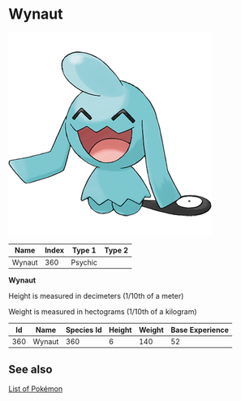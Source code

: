 # Wynaut


![Wynaut](images/360.png)

| **Name** | **Index** | **Type 1** | **Type 2** |
|----|----|----|----|
| Wynaut | 360 | Psychic  |  |

**Wynaut** 


Height is measured in decimeters (1/10th of a meter)

Weight is measured in hectograms (1/10th of a kilogram)

| **Id** | **Name** | **Species Id** | **Height** | **Weight** | **Base Experience** |
|--------|----------|----------------|------------|------------|---------------------|
| 360 | Wynaut | 360 | 6 | 140 | 52 |


## See also

[List of Pokémon](../pokemon.md)
